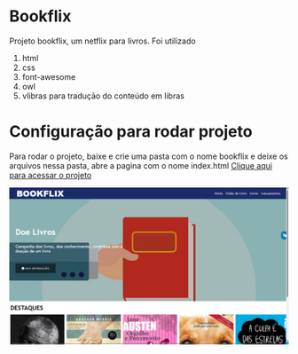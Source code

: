 # Bookflix
Projeto bookflix, um netflix para livros. Foi utilizado 
<ol>
  <li>html</li>
  <li>css</li>
  <li>font-awesome</li>
  <li>owl</li>
  <li>vlibras para tradução do conteúdo em libras</li>
</ol>

# Configuração para rodar projeto
Para rodar o projeto, baixe e crie uma pasta com o nome bookflix e deixe os arquivos nessa pasta, abre a pagina com o nome index.html
[Clique aqui para acessar o projeto](https://gabrielajs.github.io/bookflix/)

<img src="https://github.com/gabrielajs/bookflix/blob/main/img/pagina-inicial.png">

